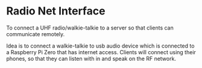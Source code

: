 # Radio Net Interface
To connect a UHF radio/walkie-talkie to a server so that clients can communicate remotely.

Idea is to connect a walkie-talkie to usb audio device which is connected to a Raspberry Pi Zero that has internet access. Clients will connect using their phones, so that they can listen with in and speak on the RF network.
